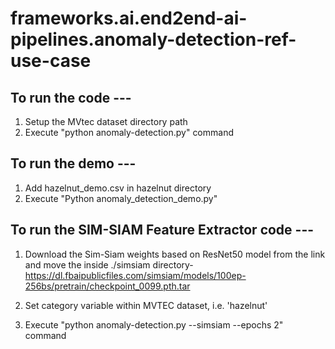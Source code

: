 # frameworks.ai.end2end-ai-pipelines.anomaly-detection-ref-use-case

## To run the code ---

1. Setup the MVtec dataset directory path
2. Execute "python anomaly-detection.py" command

## To run the demo ---
1. Add hazelnut_demo.csv in hazelnut directory
2. Execute "Python anomaly_detection_demo.py"

## To run the SIM-SIAM Feature Extractor code ---

1. Download the Sim-Siam weights based on ResNet50 model from the link and move the inside ./simsiam directory-
   https://dl.fbaipublicfiles.com/simsiam/models/100ep-256bs/pretrain/checkpoint_0099.pth.tar

2. Set category variable within MVTEC dataset, i.e. 'hazelnut'
3. Execute "python anomaly-detection.py --simsiam --epochs 2" command


